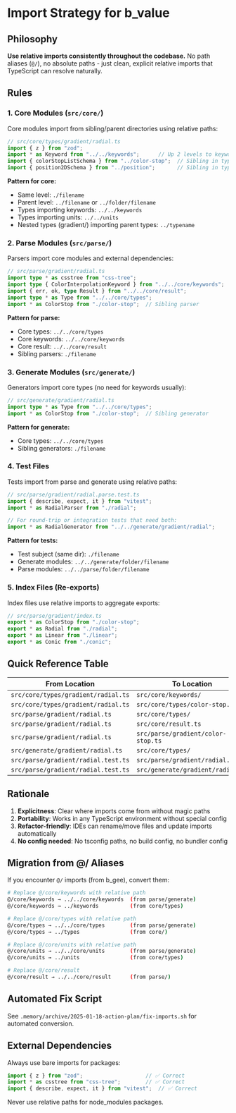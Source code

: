 # Import Strategy for b_value

## Philosophy

**Use relative imports consistently throughout the codebase.** No path aliases (`@/`), no absolute paths - just clean, explicit relative imports that TypeScript can resolve naturally.

## Rules

### 1. Core Modules (`src/core/`)

Core modules import from sibling/parent directories using relative paths:

```typescript
// src/core/types/gradient/radial.ts
import { z } from "zod";
import * as Keyword from "../../keywords";      // Up 2 levels to keywords/
import { colorStopListSchema } from "../color-stop";  // Sibling in types/
import { position2DSchema } from "../position";       // Sibling in types/
```

**Pattern for core:**
- Same level: `./filename`
- Parent level: `../filename` or `../folder/filename`
- Types importing keywords: `../../keywords`
- Types importing units: `../../units`
- Nested types (gradient/) importing parent types: `../typename`

### 2. Parse Modules (`src/parse/`)

Parsers import core modules and external dependencies:

```typescript
// src/parse/gradient/radial.ts
import type * as csstree from "css-tree";
import type { ColorInterpolationKeyword } from "../../core/keywords";
import { err, ok, type Result } from "../../core/result";
import type * as Type from "../../core/types";
import * as ColorStop from "./color-stop";  // Sibling parser
```

**Pattern for parse:**
- Core types: `../../core/types`
- Core keywords: `../../core/keywords`
- Core result: `../../core/result`
- Sibling parsers: `./filename`

### 3. Generate Modules (`src/generate/`)

Generators import core types (no need for keywords usually):

```typescript
// src/generate/gradient/radial.ts
import type * as Type from "../../core/types";
import * as ColorStop from "./color-stop";  // Sibling generator
```

**Pattern for generate:**
- Core types: `../../core/types`
- Sibling generators: `./filename`

### 4. Test Files

Tests import from parse and generate using relative paths:

```typescript
// src/parse/gradient/radial.parse.test.ts
import { describe, expect, it } from "vitest";
import * as RadialParser from "./radial";

// For round-trip or integration tests that need both:
import * as RadialGenerator from "../../generate/gradient/radial";
```

**Pattern for tests:**
- Test subject (same dir): `./filename`
- Generate modules: `../../generate/folder/filename`
- Parse modules: `../../parse/folder/filename`

### 5. Index Files (Re-exports)

Index files use relative imports to aggregate exports:

```typescript
// src/parse/gradient/index.ts
export * as ColorStop from "./color-stop";
export * as Radial from "./radial";
export * as Linear from "./linear";
export * as Conic from "./conic";
```

## Quick Reference Table

| From Location | To Location | Import Path |
|--------------|-------------|-------------|
| `src/core/types/gradient/radial.ts` | `src/core/keywords/` | `../../keywords` |
| `src/core/types/gradient/radial.ts` | `src/core/types/color-stop.ts` | `../color-stop` |
| `src/parse/gradient/radial.ts` | `src/core/types/` | `../../core/types` |
| `src/parse/gradient/radial.ts` | `src/core/result.ts` | `../../core/result` |
| `src/parse/gradient/radial.ts` | `src/parse/gradient/color-stop.ts` | `./color-stop` |
| `src/generate/gradient/radial.ts` | `src/core/types/` | `../../core/types` |
| `src/parse/gradient/radial.test.ts` | `src/parse/gradient/radial.ts` | `./radial` |
| `src/parse/gradient/radial.test.ts` | `src/generate/gradient/radial.ts` | `../../generate/gradient/radial` |

## Rationale

1. **Explicitness**: Clear where imports come from without magic paths
2. **Portability**: Works in any TypeScript environment without special config
3. **Refactor-friendly**: IDEs can rename/move files and update imports automatically
4. **No config needed**: No tsconfig paths, no build config, no bundler config

## Migration from @/ Aliases

If you encounter `@/` imports (from b_gee), convert them:

```bash
# Replace @/core/keywords with relative path
@/core/keywords → ../../core/keywords  (from parse/generate)
@/core/keywords → ../keywords          (from core/types)

# Replace @/core/types with relative path
@/core/types → ../../core/types        (from parse/generate)
@/core/types → ../types                (from core/)

# Replace @/core/units with relative path
@/core/units → ../../core/units        (from parse/generate)
@/core/units → ../units                (from core/types)

# Replace @/core/result
@/core/result → ../../core/result      (from parse/)
```

## Automated Fix Script

See `.memory/archive/2025-01-18-action-plan/fix-imports.sh` for automated conversion.

## External Dependencies

Always use bare imports for packages:

```typescript
import { z } from "zod";                    // ✅ Correct
import * as csstree from "css-tree";        // ✅ Correct
import { describe, expect, it } from "vitest";  // ✅ Correct
```

Never use relative paths for node_modules packages.
